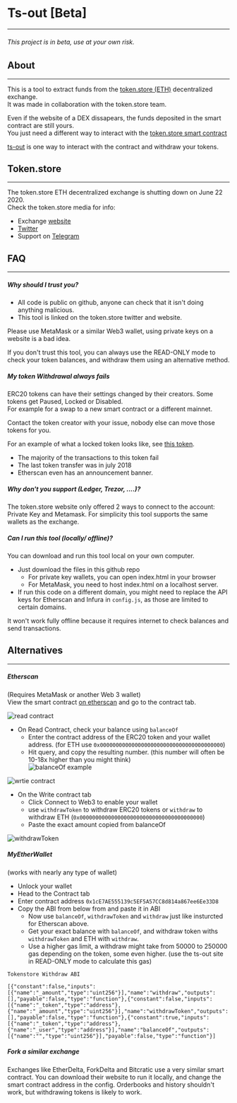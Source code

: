 # Ts-out [Beta]
----------
###### This project is in beta, use at your own risk.  

## About
----------
This is a tool to extract funds from the [token.store (ETH)](https://token.store) decentralized exchange.  
It was made in collaboration with the token.store team.

Even if the website of a DEX dissapears, the funds deposited in the smart contract are still yours.  
You just need a different way to interact with the [token.store smart contract](https://etherscan.io/address/0x1ce7ae555139c5ef5a57cc8d814a867ee6ee33d8)  

[ts-out](https://ts-out.github.io) is one way to interact with the contract and withdraw your tokens.  


## Token.store
----------
The token.store ETH decentralized exchange is shutting down on June 22 2020.  
Check the token.store media for info:  
- Exchange [website](https://token.store)
- [Twitter](https://twitter.com/TokenDotStore) 
- Support on [Telegram](https://t.me/thetokenstore)



## FAQ
----------
##### Why should I trust you?
* All code is public on github, anyone can check that it isn't doing anything malicious.
* This tool is linked on the token.store twitter and website.

Please use MetaMask or a similar Web3 wallet, using private keys on a website is a bad idea.  

If you don't trust this tool, you can always use the READ-ONLY mode to check your token balances, and withdraw them using an alternative method.

##### My token Withdrawal always fails
ERC20 tokens can have their settings changed by their creators. Some tokens get Paused, Locked or Disabled.  
For example for a swap to a new smart contract or a different mainnet.

Contact the token creator with your issue, nobody else can move those tokens for you.

For an example of what a locked token looks like, see [this token](https://etherscan.io/address/0xe94327d07fc17907b4db788e5adf2ed424addff6). 
- The majority of the transactions to this token fail
- The last token transfer was in july 2018
- Etherscan even has an announcement banner.

##### Why don't you support (Ledger, Trezor, ....)?
The token.store website only offered 2 ways to connect to the account: Private Key and Metamask.
For simplicity this tool supports the same wallets as the exchange.

##### Can I run this tool (locally/ offline)?
You can download and run this tool local on your own computer. 
- Just download the files in this github repo
  - For private key wallets, you can open index.html in your browser
  - For MetaMask, you need to host index.html on a localhost server.
- If run this code on a different domain, you might need to replace the API keys for Etherscan and Infura in `config.js`, as those are limited to certain domains.

It won't work fully offline because it requires internet to check balances and send transactions.


## Alternatives
----------
##### Etherscan
(Requires MetaMask or another Web 3 wallet)  
 View the smart contract [on etherscan](https://etherscan.io/address/0x1ce7ae555139c5ef5a57cc8d814a867ee6ee33d8) and go to the contract tab.
 
 ![read contract](https://github.com/ts-out/ts-out.github.io/raw/master/img/readme/readContract.png)
- On Read Contract, check your balance using `balanceOf`  
  - Enter the contract address of the ERC20 token and your wallet address.
  (for ETH use `0x000000000000000000000000000000000000000`)  
  - Hit query, and copy the resulting number. (this number will often be 10-18x higher than you might think)  
 ![balanceOf example](https://github.com/ts-out/ts-out.github.io/raw/master/img/readme/balanceOf.png)
 
 ![wrtie contract](https://github.com/ts-out/ts-out.github.io/raw/master/img/readme/writeContract.png)
- On the Write contract tab
  - Click Connect to Web3 to enable your wallet
  - use `withdrawToken` to withdraw ERC20 tokens or `withdraw` to withdraw ETH (`0x000000000000000000000000000000000000000`)
  - Paste the exact amount copied from balanceOf 

![withdrawToken](https://github.com/ts-out/ts-out.github.io/raw/master/img/readme/withdrawToken.png)


##### MyEtherWallet
(works with nearly any type of wallet)
- Unlock your wallet
- Head to the Contract tab
- Enter contract address `0x1cE7AE555139c5EF5A57CC8d814a867ee6Ee33D8`
- Copy the ABI from below from and paste it in ABI
  - Now use `balanceOf`, `withdrawToken` and `withdraw` just like insturcted for Etherscan above.
  - Get your exact balance with `balanceOf`, and withdraw token withs `withdrawToken` and ETH with `withdraw`.
  - Use a higher gas limit, a withdraw might take from 50000 to 250000 gas depending on the token, some even higher.
  (use the ts-out site in READ-ONLY mode to calculate this gas)

`Tokenstore Withdraw ABI`
 ```
 [{"constant":false,"inputs":[{"name":"_amount","type":"uint256"}],"name":"withdraw","outputs":[],"payable":false,"type":"function"},{"constant":false,"inputs":[{"name":"_token","type":"address"},{"name":"_amount","type":"uint256"}],"name":"withdrawToken","outputs":[],"payable":false,"type":"function"},{"constant":true,"inputs":[{"name":"_token","type":"address"},{"name":"_user","type":"address"}],"name":"balanceOf","outputs":[{"name":"","type":"uint256"}],"payable":false,"type":"function"}]
 ```
  
##### Fork a similar exchange
Exchanges like EtherDelta, ForkDelta and Bitcratic use a very similar smart contract.
You can download their website to run it locally, and change the smart contract address in the config.
Orderbooks and history shouldn't work, but withdrawing tokens is likely to work.




  
